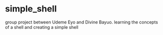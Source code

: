 # simple_shell
group project between Udeme Eyo and Divine Bayuo. learning the concepts of a shell and creating a simple shell
